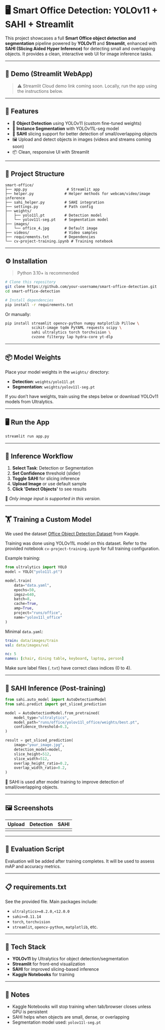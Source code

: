 # 🖥️ Smart Office Detection: YOLOv11 + SAHI + Streamlit

This project showcases a full **Smart Office object detection and segmentation** pipeline powered by **YOLOv11** and **Streamlit**, enhanced with **SAHI (Slicing Aided Hyper Inference)** for detecting small and overlapping objects. It provides a clean, interactive web UI for image inference tasks.

---

## 🚀 Demo (Streamlit WebApp)

> ⚠️ Streamlit Cloud demo link coming soon. Locally, run the app using the instructions below.

---

## 🎯 Features

* 🧠 **Object Detection** using YOLOv11 (custom fine-tuned weights)
* 🎨 **Instance Segmentation** with YOLOv11L-seg model
* 🧩 **SAHI** slicing support for better detection of small/overlapping objects
* 🖼️ Upload and detect objects in images (videos and streams coming soon)
* 📦 Clean, responsive UI with Streamlit

---

## 🧱 Project Structure

```
smart-office/
├── app.py                  # Streamlit app
├── helper.py              # Helper methods for webcam/video/image inference
├── sahi_helper.py         # SAHI integration
├── settings.py            # Path config
├── weights/
│   ├── yolo11l.pt         # Detection model
│   └── yolov11l-seg.pt    # Segmentation model
├── images/
│   └── office_4.jpg       # Default image
├── videos/                # Video samples
├── requirements.txt       # Dependencies
└── cv-project-training.ipynb # Training notebook
```

---

## ⚙️ Installation

> Python 3.10+ is recommended

```bash
# Clone this repository
git clone https://github.com/your-username/smart-office-detection.git
cd smart-office-detection

# Install dependencies
pip install -r requirements.txt
```

Or manually:

```bash
pip install streamlit opencv-python numpy matplotlib Pillow \
            scikit-image tqdm PyYAML requests scipy \
            sahi ultralytics torch torchvision \
            cvzone filterpy lap hydra-core yt-dlp
```

---

## 📦 Model Weights

Place your model weights in the `weights/` directory:

* **Detection**: `weights/yolo11l.pt`
* **Segmentation**: `weights/yolov11l-seg.pt`

If you don’t have weights, train using the steps below or download YOLOv11 models from Ultralytics.

---

## 🖥️ Run the App

```bash
streamlit run app.py
```

---

## 🧠 Inference Workflow

1. **Select Task**: Detection or Segmentation
2. **Set Confidence** threshold (slider)
3. **Toggle SAHI** for slicing inference
4. **Upload Image** or use default sample
5. **Click 'Detect Objects'** to see results

📌 *Only image input is supported in this version.*

---

## 🏋️ Training a Custom Model

We used the dataset [Office Object Detection Dataset](https://www.kaggle.com/datasets/walidguirat/office-object-detection) from Kaggle.

Training was done using YOLOv11L model on this dataset. Refer to the provided notebook `cv-project-training.ipynb` for full training configuration.

Example training:

```python
from ultralytics import YOLO
model = YOLO("yolo11l.pt")

model.train(
    data="data.yaml",
    epochs=50,
    imgsz=640,
    batch=8,
    cache=True,
    amp=True,
    project="runs/office",
    name="yolov11l_office"
)
```

Minimal `data.yaml`:

```yaml
train: data/images/train
val: data/images/val

nc: 5
names: [chair, dining table, keyboard, laptop, person]
```

Make sure label files (`.txt`) have correct class indices (0 to 4).

---

## 🧩 SAHI Inference (Post-training)

```python
from sahi.auto_model import AutoDetectionModel
from sahi.predict import get_sliced_prediction

model = AutoDetectionModel.from_pretrained(
    model_type="ultralytics",
    model_path="runs/office/yolov11l_office/weights/best.pt",
    confidence_threshold=0.3,
)

result = get_sliced_prediction(
    image="your_image.jpg",
    detection_model=model,
    slice_height=512,
    slice_width=512,
    overlap_height_ratio=0.2,
    overlap_width_ratio=0.2,
)
```

📌 SAHI is used after model training to improve detection of small/overlapping objects.

---

## 🖼️ Screenshots

| Upload | Detection | SAHI |
| ------ | --------- | ---- |
|        |           |      |

---

## 📄 Evaluation Script

Evaluation will be added after training completes. It will be used to assess mAP and accuracy metrics.

---

## 📋 requirements.txt

See the provided file. Main packages include:

* `ultralytics>=8.2.0,<12.0.0`
* `sahi>=0.11.14`
* `torch`, `torchvision`
* `streamlit`, `opencv-python`, `matplotlib`, etc.

---

## 🧠 Tech Stack

* **YOLOv11** by Ultralytics for object detection/segmentation
* **Streamlit** for front-end visualization
* **SAHI** for improved slicing-based inference
* **Kaggle Notebooks** for training

---

## 📝 Notes

* Kaggle Notebooks will stop training when tab/browser closes unless GPU is persistent
* SAHI helps when objects are small, dense, or overlapping
* Segmentation model used: `yolov11l-seg.pt`